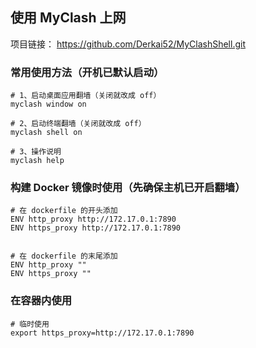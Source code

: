 ## 使用 MyClash 上网
项目链接：
https://github.com/Derkai52/MyClashShell.git

### 常用使用方法（开机已默认启动）
```shell
# 1、启动桌面应用翻墙（关闭就改成 off）
myclash window on

# 2、启动终端翻墙（关闭就改成 off）
myclash shell on

# 3、操作说明
myclash help
```

### 构建 Docker 镜像时使用（先确保主机已开启翻墙）
```shell
# 在 dockerfile 的开头添加
ENV http_proxy http://172.17.0.1:7890
ENV https_proxy http://172.17.0.1:7890


# 在 dockerfile 的末尾添加
ENV http_proxy ""
ENV https_proxy ""
```

### 在容器内使用
``` shell
# 临时使用
export https_proxy=http://172.17.0.1:7890
```